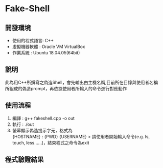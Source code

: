 # Fake-Shell

## 開發環境
- 使用的程式語言: C++
- 虛擬機器軟體 : Oracle VM VirtualBox
- 作業系統 : Ubuntu 18.04.05(64bit)

## 說明
此為用C++所撰寫之偽造Shell，會先輸出由主機名稱,目前所在目錄與使用者名稱所組成的偽造prompt，再依據使用者所輸入的命令進行對應動作

## 使用流程
1. 編譯 : g++ fakeshell.cpp -o out 
2. 執行 : ./out
3. 螢幕顯示偽造提示字元，格式為 	  
	{HOSTNAME} : {PWD} 
    {USERNAME} > 
	請使用者開始輸入命令(e.g. ls, touch, less......)，結束程式之命令為exit

## 程式驗證結果

